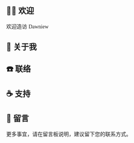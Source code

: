 # 


<h2> 👏🏻 欢迎 </h2>

欢迎造访 <font face="LXGW WenKai Screen" > Dawniew </font>

<h2> 📝 关于我 </h2>


<h2>☎️ 联络</h2>


<h2>☕️ 支持</h2>


<h2>📰 留言</h2>

更多事宜，请在留言板说明，建议留下您的联系方式。
